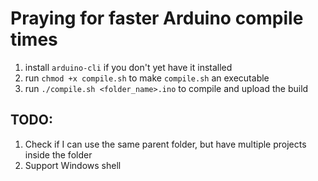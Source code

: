 # Praying for faster Arduino compile times

1. install `arduino-cli` if you don't yet have it installed
2. run `chmod +x compile.sh` to make `compile.sh` an executable
3. run `./compile.sh <folder_name>.ino` to compile and upload the build

## TODO:

1. Check if I can use the same parent folder, but have multiple projects inside the folder
2. Support Windows shell

